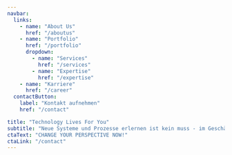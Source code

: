 ```yaml
---
navbar:
  links:
    - name: "About Us"
      href: "/aboutus"
    - name: "Portfolio"
      href: "/portfolio"
      dropdown:
        - name: "Services"
          href: "/services"
        - name: "Expertise"
          href: "/expertise"
    - name: "Karriere"
      href: "/career"
  contactButton:
    label: "Kontakt aufnehmen"
    href: "/contact"

title: "Technology Lives For You"
subtitle: "Neue Systeme und Prozesse erlernen ist kein muss - im Geschäft bleiben auch nicht"
ctaText: "CHANGE YOUR PERSPECTIVE NOW!"
ctaLink: "/contact"
---
```


